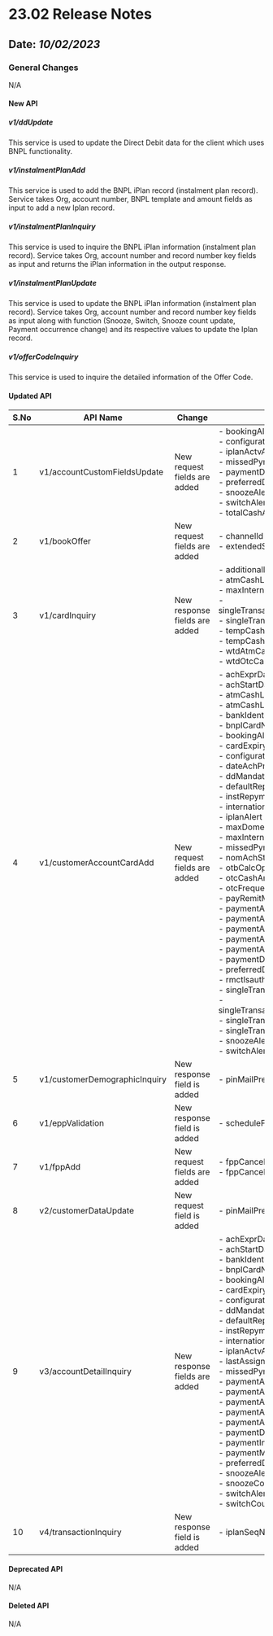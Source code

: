 # 23.02 Release Notes

## Date: *10/02/2023*

### General Changes

N/A

#### New API

##### *v1/ddUpdate*

This service is used to update the Direct Debit data for the client which uses BNPL functionality.

##### *v1/instalmentPlanAdd*

This service is used to add the BNPL iPlan record (instalment plan record). Service takes Org, account number, BNPL template and amount fields as input to add a new Iplan record.

##### *v1/instalmentPlanInquiry*

This service is used to inquire the BNPL iPlan information (instalment plan record). Service takes Org, account number and record number key fields as input and returns the iPlan information in the output response.

##### *v1/instalmentPlanUpdate*

This service is used to update the BNPL iPlan information (instalment plan record). Service takes Org, account number and record number key fields as input along with function (Snooze, Switch, Snooze count update, Payment occurrence change) and its respective values to update the Iplan record.

##### *v1/offerCodeInquiry*

This service is used to inquire the detailed information of the Offer Code.

#### Updated API

| S.No   | API Name                      | Change                        | Fields                                                                                                                                                                                                                                                                                                                                                                                                                                                                                                                                                                                                                                                                                                                                                                                                                                                                                                                                                                                                                                                                   |
|--------|-------------------------------|-------------------------------|--------------------------------------------------------------------------------------------------------------------------------------------------------------------------------------------------------------------------------------------------------------------------------------------------------------------------------------------------------------------------------------------------------------------------------------------------------------------------------------------------------------------------------------------------------------------------------------------------------------------------------------------------------------------------------------------------------------------------------------------------------------------------------------------------------------------------------------------------------------------------------------------------------------------------------------------------------------------------------------------------------------------------------------------------------------------------|
| 1      | v1/accountCustomFieldsUpdate  | New request fields are added  | -   bookingAlert<br/> -   configurationTemplate<br/> -   iplanActvAlert<br/> -   missedPymtAlert<br/> -   paymentDueAlert<br/> -   preferredDayOfWeek<br/> -   snoozeAlert<br/> -   switchAlert<br/> -   totalCashAmt                                                                                                                                                                                                                                                                                                                                                                                                                                                                                                                                                                                                                                                                                                                                                                                                                                                    |
| 2      | v1/bookOffer                  | New request fields are added  | -   channelId<br/> -   extendedSearch                                                                                                                                                                                                                                                                                                                                                                                                                                                                                                                                                                                                                                                                                                                                                                                                                                                                                                                                                                                                                                    |
| 3      | v1/cardInquiry                | New response fields are added | -   additionalFrequency<br/> -   atmCashLimitInternational<br/> -   maxInternationalRetailTransaction<br/> -   singleTransactionAtmLimitInternational<br/> -   singleTransactionLimitInternational<br/> -   tempCashLimitAmt<br/> -   tempCashLimitExpiry<br/> -   wtdAtmCashAmt<br/> -   wtdOtcCashAmt                                                                                                                                                                                                                                                                                                                                                                                                                                                                                                                                                                                                                                                                                                                                                                  |
| 4      | v1/customerAccountCardAdd     | New request fields are added  | -   achExprDate<br/> -   achStartDate<br/> -   atmCashLimitDomestic<br/> -   atmCashLimitInternational<br/> -   bankIdentifierCode<br/> -   bnplCardNbr<br/> -   bookingAlert<br/> -   cardExpiryDate<br/> -   configurationTemplate<br/> -   dateAchPmtExpr<br/> -   ddMandateFlag<br/> -   defaultRepymtRef<br/> -   instRepymtType<br/> -   internationalBankAccNumber<br/> -   iplanAlert<br/> -   maxDomesticRetailTransaction<br/> -   maxInternationalRetailTransaction<br/> -   missedPymtAlert<br/> -   nomAchStartDate<br/> -   otbCalcOption<br/> -   otcCashAmountDomestic<br/> -   otcFrequency<br/> -   payRemitMethod<br/> -   paymentAchBankId<br/> -   paymentAchDbNbr<br/> -   paymentAchDbType<br/> -   paymentAchFlag<br/> -   paymentAchRtNbr<br/> -   paymentDueAlert<br/> -   preferredDayOfWeek<br/> -   rmctlsauthInd<br/> -   singleTransactionAtmLimitDomestic<br/> -   singleTransactionAtmLimitInternational<br/> -   singleTransactionLimitDomestic<br/> -   singleTransactionLimitInternational<br/> -   snoozeAlert<br/> -   switchAlert |
| 5      | v1/customerDemographicInquiry | New response field is added   | -   pinMailPref                                                                                                                                                                                                                                                                                                                                                                                                                                                                                                                                                                                                                                                                                                                                                                                                                                                                                                                                                                                                                                                          |
| 6      | v1/eppValidation              | New response field is added   | -   scheduleFee4                                                                                                                                                                                                                                                                                                                                                                                                                                                                                                                                                                                                                                                                                                                                                                                                                                                                                                                                                                                                                                                         |
| 7      | v1/fppAdd                     | New request fields are added  | -   fppCancelFlag<br/> -   fppCancelReason                                                                                                                                                                                                                                                                                                                                                                                                                                                                                                                                                                                                                                                                                                                                                                                                                                                                                                                                                                                                                               |
| 8      | v2/customerDataUpdate         | New request field is added    | -   pinMailPref                                                                                                                                                                                                                                                                                                                                                                                                                                                                                                                                                                                                                                                                                                                                                                                                                                                                                                                                                                                                                                                          |
| 9      | v3/accountDetailInquiry       | New response fields are added | -   achExprDate<br/> -   achStartDate<br/> -   bankIdentifierCode<br/> -   bnplCardNbr<br/> -   bookingAlert<br/> -   cardExpiryDate<br/> -   configurationTemplate<br/> -   ddMandateFlag<br/> -   defaultRepymtRef<br/> -   instRepymtType<br/> -   internationalBankAccNumber<br/> -   iplanActvAlert<br/> -   lastAssignSeq<br/> -   missedPymtAlert<br/> -   paymentAchBankId<br/> -   paymentAchDbNbr<br/> -   paymentAchDbType<br/> -   paymentAchFlag<br/> -   paymentAchRtNbr<br/> -   paymentDueAlert<br/> -   paymentInstallment<br/> -   paymentMissCount<br/> -   preferredDayOfWeek<br/> -   snoozeAlert<br/> -   snoozeCount<br/> -   switchAlert<br/> -   switchCount                                                                                                                                                                                                                                                                                                                                                                                    |
| 10     | v4/transactionInquiry         | New response field is added   | -   iplanSeqNbr                                                                                                                                                                                                                                                                                                                                                                                                                                                                                                                                                                                                                                                                                                                                                                                                                                                                                                                                                                                                                                                          |

#### Deprecated API

N/A

#### Deleted API

N/A